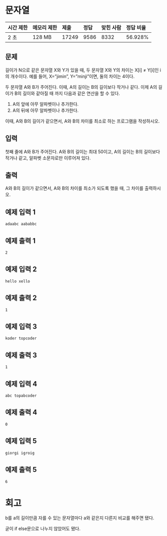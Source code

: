 # 문자열

| 시간 제한 | 메모리 제한 | 제출  | 정답 | 맞힌 사람 | 정답 비율 |
| :-------- | :---------- | :---- | :--- | :-------- | :-------- |
| 2 초      | 128 MB      | 17249 | 9586 | 8332      | 56.928%   |

## 문제

길이가 N으로 같은 문자열 X와 Y가 있을 때, 두 문자열 X와 Y의 차이는 X[i] ≠ Y[i]인 i의 개수이다. 예를 들어, X=”jimin”, Y=”minji”이면, 둘의 차이는 4이다.

두 문자열 A와 B가 주어진다. 이때, A의 길이는 B의 길이보다 작거나 같다. 이제 A의 길이가 B의 길이와 같아질 때 까지 다음과 같은 연산을 할 수 있다.

1. A의 앞에 아무 알파벳이나 추가한다.
2. A의 뒤에 아무 알파벳이나 추가한다.

이때, A와 B의 길이가 같으면서, A와 B의 차이를 최소로 하는 프로그램을 작성하시오.

## 입력

첫째 줄에 A와 B가 주어진다. A와 B의 길이는 최대 50이고, A의 길이는 B의 길이보다 작거나 같고, 알파벳 소문자로만 이루어져 있다.

## 출력

A와 B의 길이가 같으면서, A와 B의 차이를 최소가 되도록 했을 때, 그 차이를 출력하시오.

## 예제 입력 1 

```
adaabc aababbc
```

## 예제 출력 1

```
2
```

## 예제 입력 2 

```
hello xello
```

## 예제 출력 2 

```
1
```

## 예제 입력 3 

```
koder topcoder
```

## 예제 출력 3 

```
1
```

## 예제 입력 4 

```
abc topabcoder
```

## 예제 출력 4 

```
0
```

## 예제 입력 5 

```
giorgi igroig
```

## 예제 출력 5 

```
6
```

# 회고 

b를 a의 길이만큼 자를 수 있는 문자열마다 a와 같은지 다른지 비교를 해주면 됐다.

굳이 if else문으로 나누지 않았어도 됐다.